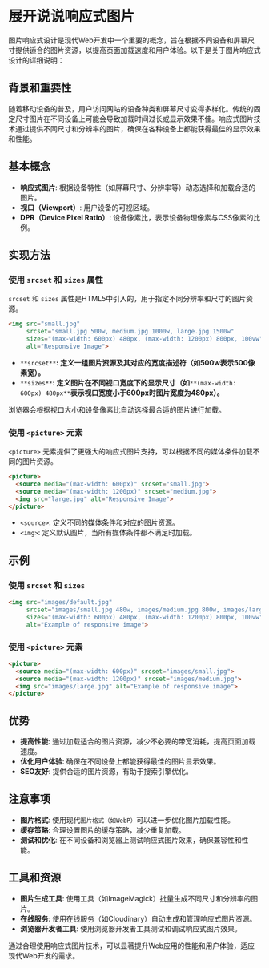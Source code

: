 
# 展开说说响应式图片


图片响应式设计是现代Web开发中一个重要的概念，旨在根据不同设备和屏幕尺寸提供适合的图片资源，以提高页面加载速度和用户体验。以下是关于图片响应式设计的详细说明：

## 背景和重要性
随着移动设备的普及，用户访问网站的设备种类和屏幕尺寸变得多样化。传统的固定尺寸图片在不同设备上可能会导致加载时间过长或显示效果不佳。响应式图片技术通过提供不同尺寸和分辨率的图片，确保在各种设备上都能获得最佳的显示效果和性能。

## 基本概念

- **响应式图片**: 根据设备特性（如屏幕尺寸、分辨率等）动态选择和加载合适的图片。
- **视口（Viewport）**: 用户设备的可视区域。
- **DPR（Device Pixel Ratio）**: 设备像素比，表示设备物理像素与CSS像素的比例。

## 实现方法


### 使用 `srcset` 和 `sizes` 属性
`srcset` 和 `sizes` 属性是HTML5中引入的，用于指定不同分辨率和尺寸的图片资源。
```html
<img src="small.jpg" 
     srcset="small.jpg 500w, medium.jpg 1000w, large.jpg 1500w" 
     sizes="(max-width: 600px) 480px, (max-width: 1200px) 800px, 100vw" 
     alt="Responsive Image">
```

- `**srcset**`**: 定义一组图片资源及其对应的宽度描述符（如500w表示500像素宽）。**
- `**sizes**`**: 定义图片在不同视口宽度下的显示尺寸（如**`**(max-width: 600px) 480px**`**表示视口宽度小于600px时图片宽度为480px）。**

浏览器会根据视口大小和设备像素比自动选择最合适的图片进行加载。

### 使用 `<picture>` 元素
`<picture>` 元素提供了更强大的响应式图片支持，可以根据不同的媒体条件加载不同的图片资源。
```html
<picture>
  <source media="(max-width: 600px)" srcset="small.jpg">
  <source media="(max-width: 1200px)" srcset="medium.jpg">
  <img src="large.jpg" alt="Responsive Image">
</picture>

```

- `<source>`: 定义不同的媒体条件和对应的图片资源。
- `<img>`: 定义默认图片，当所有媒体条件都不满足时加载。

## 示例

### 使用 `srcset` 和 `sizes`
```html
<img src="images/default.jpg"
     srcset="images/small.jpg 480w, images/medium.jpg 800w, images/large.jpg 1200w"
     sizes="(max-width: 600px) 480px, (max-width: 1200px) 800px, 100vw"
     alt="Example of responsive image">
```

### 使用 `<picture>` 元素
```html
<picture>
  <source media="(max-width: 600px)" srcset="images/small.jpg">
  <source media="(max-width: 1200px)" srcset="images/medium.jpg">
  <img src="images/large.jpg" alt="Example of responsive image">
</picture>

```

## 优势

- **提高性能**: 通过加载适合的图片资源，减少不必要的带宽消耗，提高页面加载速度。
- **优化用户体验**: 确保在不同设备上都能获得最佳的图片显示效果。
- **SEO友好**: 提供合适的图片资源，有助于搜索引擎优化。

## 注意事项

- **图片格式**: 使用现代`图片格式（如WebP）`可以进一步优化图片加载性能。
- **缓存策略**: 合理设置图片的缓存策略，减少重复加载。
- **测试和优化**: 在不同设备和浏览器上测试响应式图片效果，确保兼容性和性能。

## 工具和资源

- **图片生成工具**: 使用工具（如ImageMagick）批量生成不同尺寸和分辨率的图片。
- **在线服务**: 使用在线服务（如Cloudinary）自动生成和管理响应式图片资源。
- **浏览器开发者工具**: 使用浏览器开发者工具测试和调试响应式图片效果。

通过合理使用响应式图片技术，可以显著提升Web应用的性能和用户体验，适应现代Web开发的需求。
